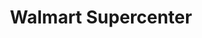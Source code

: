 ---
title: "Walmart Supercenter"
url: /clarksville/walmart-supercenter-wilma-rudolph-boulevard/
shop: Supermarkt
---